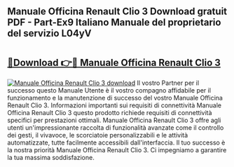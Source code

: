 ## Manuale Officina Renault Clio 3 Download gratuit PDF - Part-Ex9 Italiano Manuale del proprietario del servizio L04yV

# <h2><a href="http://dffxna.blite.top/?on=Manuale+Officina+Renault+Clio+3">🔗Download 👉🔴 Manuale Officina Renault Clio 3</a></h2>

[![Manuale Officina Renault Clio 3 download](https://i.imgur.com/lujVjoI.png)](http://dffxna.blite.top/?on=Manuale+Officina+Renault+Clio+3)
Il vostro Partner per il successo questo Manuale Utente è il vostro compagno affidabile per il funzionamento e la manutenzione di successo del vostro Manuale Officina Renault Clio 3. Informazioni importanti sui requisiti di connettività Manuale Officina Renault Clio 3 questo prodotto richiede requisiti di connettività specifici per prestazioni ottimali. Manuale Officina Renault Clio 3 offre agli utenti un'impressionante raccolta di funzionalità avanzate come il controllo dei gesti, il vivavoce, le scorciatoie personalizzabili e le attività automatizzate, tutte facilmente accessibili dall'interfaccia. Il tuo successo è la nostra priorità Manuale Officina Renault Clio 3. Ci impegniamo a garantire la tua massima soddisfazione.
